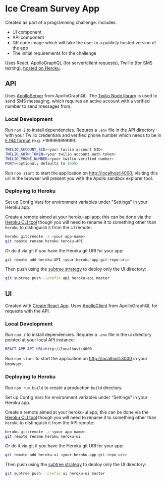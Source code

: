 # Ice Cream Survey App

Created as part of a programming challenge. Includes:
* UI component
* API component
* QR code image which will take the user to a publicly hosted version of the app
* The initial requirements for the challenge

Uses React, ApolloGraphQL (for server/client requests), Twillio (for SMS texting),
 [hosted on Heroku](https://fantastic-octo-happiness-ui.herokuapp.com/).

## API

Uses [ApolloServer](https://www.apollographql.com/docs/apollo-server/) from ApolloGraphQL.
 The [Twilio Node library](https://www.twilio.com/docs/libraries/node) is used to send SMS messaging,
 which requires an active account with a verified number to send messages from.

### Local Development

Run `npm i` to install dependencies. Requres a `.env` file in the API directory with your Twilio
 credentials and verified phone number which needs to be  in [E.164 format](https://www.twilio.com/docs/glossary/what-e164) (e.g. +19999999999):
```bash
TWILIO_ACCOUNT_SID=<your twilio account SID>
TWILIO_AUTH_TOKEN=<your twilio account auth token>
TWILIO_PHONE_NUMBER=<your twilio verified number>
PORT=<optional; defaults to 4000>
```
Run `npm start` to start the application on [http://localhost:4000](http://localhost:4000); visiting this
 url in the browser will present you with the Apollo sandbox explorer tool.

### Deploying to Heroku

Set up Config Vars for environment variables under "Settings" in your Heroku app.

Create a remote aimed at your heroku-api app; this can be done via the [Heroku CLI tool](https://devcenter.heroku.com/articles/git)
 though you will need to rename it to something other than `heroku` to distinguish it from the UI remote:
```bash
heroku git:remote -a <your-app-name>
git remote rename heroku heroku-API
```

Or do it via git if you have the Heroku git URI for your app:
```bash
git remote add heroku-API <your-heroku-app-git-repo-uri>
```

Then push using the [subtree strategy](https://gist.github.com/SKempin/b7857a6ff6bddb05717cc17a44091202)
 to deploy only the UI directory:
```bash
git subtree push --prefix api heroku-api master
```

## UI

Created with [Create React App](https://github.com/facebook/create-react-app). Uses
 [ApolloClient](https://www.apollographql.com/docs/react/) from ApolloGraphQL for requests with the API.

### Local Development

Run `npm i` to install dependencies. Requres a `.env` file in the ui directory pointed
 at your local API instance:
```bash
REACT_APP_API_URL=http://localhost:4000
```
Run `npm start` to start the application on [http://localhost:3000](http://localhost:3000)
 in your browser.

### Deploying to Heroku

Run `npm run build` to create a production `build` directory.

Set up Config Vars for environment variables under "Settings" in your Heroku app.

Create a remote aimed at your heroku-ui app; this can be done via the [Heroku CLI tool](https://devcenter.heroku.com/articles/git)
 though you will need to rename it to something other than `heroku` to distinguish it from the API remote:
```bash
heroku git:remote -a <your-app-name>
git remote rename heroku heroku-ui
```

Or do it via git if you have the Heroku git URI for your app:
```bash
git remote add heroku-ui <your-heroku-app-git-repo-uri>
```

Then push using the [subtree strategy](https://gist.github.com/SKempin/b7857a6ff6bddb05717cc17a44091202)
 to deploy only the UI directory:
```bash
git subtree push --prefix ui heroku-ui master
```
